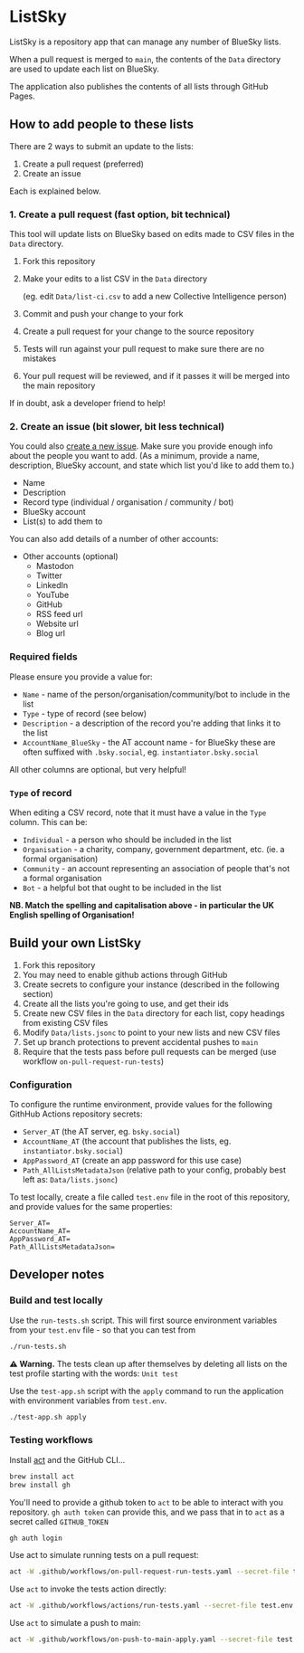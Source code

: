 # ListSky

ListSky is a repository app that can manage any number of BlueSky lists.

When a pull request is merged to `main`, the contents of the `Data` directory are used to update each list on BlueSky.

The application also publishes the contents of all lists through GitHub Pages.

## How to add people to these lists

There are 2 ways to submit an update to the lists:

1. Create a pull request (preferred)
2. Create an issue

Each is explained below.

### 1. Create a pull request (fast option, bit technical)

This tool will update lists on BlueSky based on edits made to CSV files in the `Data` directory.

1. Fork this repository
1. Make your edits to a list CSV in the `Data` directory
   
   (eg. edit `Data/list-ci.csv` to add a new Collective Intelligence person)

1. Commit and push your change to your fork
1. Create a pull request for your change to the source repository
1. Tests will run against your pull request to make sure there are no mistakes
1. Your pull request will be reviewed, and if it passes it will be merged into the main repository

If in doubt, ask a developer friend to help!

### 2. Create an issue (bit slower, bit less technical)

You could also [create a new issue](https://github.com/instantiator/listsky/issues/new/choose). Make sure you provide enough info about the people you want to add. (As a minimum, provide a name, description, BlueSky account, and state which list you'd like to add them to.)

* Name
* Description
* Record type (individual / organisation / community / bot)
* BlueSky account
* List(s) to add them to

You can also add details of a number of other accounts:

* Other accounts (optional)
  * Mastodon
  * Twitter
  * LinkedIn
  * YouTube
  * GitHub
  * RSS feed url
  * Website url
  * Blog url

### Required fields

Please ensure you provide a value for:

* `Name` - name of the person/organisation/community/bot to include in the list
* `Type` - type of record (see below)
* `Description` - a description of the record you're adding that links it to the list
* `AccountName_BlueSky` - the AT account name - for BlueSky these are often suffixed with `.bsky.social`, eg. `instantiator.bsky.social`

All other columns are optional, but very helpful!

### `Type` of record

When editing a CSV record, note that it must have a value in the `Type` column. This can be:

* `Individual` - a person who should be included in the list
* `Organisation` - a charity, company, government department, etc. (ie. a formal organisation)
* `Community` - an account representing an association of people that's not a formal organisation
* `Bot` - a helpful bot that ought to be included in the list

**NB. Match the spelling and capitalisation above - in particular the UK English spelling of Organisation!**

## Build your own ListSky

1. Fork this repository
1. You may need to enable github actions through GitHub
1. Create secrets to configure your instance (described in the following section)
1. Create all the lists you're going to use, and get their ids
1. Create new CSV files in the `Data` directory for each list, copy headings from existing CSV files
1. Modify `Data/lists.jsonc` to point to your new lists and new CSV files
1. Set up branch protections to prevent accidental pushes to `main`
1. Require that the tests pass before pull requests can be merged (use workflow `on-pull-request-run-tests`)

### Configuration

To configure the runtime environment, provide values for the following GithHub Actions repository secrets:

* `Server_AT` (the AT server, eg. `bsky.social`)
* `AccountName_AT` (the account that publishes the lists, eg. `instantiator.bsky.social`)
* `AppPassword_AT` (create an app password for this use case)
* `Path_AllListsMetadataJson` (relative path to your config, probably best left as: `Data/lists.jsonc`)

To test locally, create a file called `test.env` file in the root of this repository, and provide values for the same properties:

```env
Server_AT=
AccountName_AT=
AppPassword_AT=
Path_AllListsMetadataJson=
```

## Developer notes

### Build and test locally

Use the `run-tests.sh` script. This will first source environment variables from your `test.env` file - so that you can test from 

```bash
./run-tests.sh
```

**⚠️ Warning.** The tests clean up after themselves by deleting all lists on the test profile starting with the words: `Unit test`

Use the `test-app.sh` script with the `apply` command to run the application with environment variables from `test.env`.

```bash
./test-app.sh apply
```

### Testing workflows

Install [act](https://nektosact.com/installation/index.html) and the GitHub CLI...


```bash
brew install act
brew install gh
```

You'll need to provide a github token to `act` to be able to interact with you repository. `gh auth token` can provide this, and we pass that in to `act` as a secret called `GITHUB_TOKEN`

```bash
gh auth login
```

Use act to simulate running tests on a pull request:

```bash
act -W .github/workflows/on-pull-request-run-tests.yaml --secret-file test.env -s GITHUB_TOKEN="$(gh auth token)" -j "on-pull-request-run-tests"
```

Use `act` to invoke the tests action directly:

```bash
act -W .github/workflows/actions/run-tests.yaml --secret-file test.env -s GITHUB_TOKEN="$(gh auth token)" -j "run-listsky-tests"
```

Use `act` to simulate a push to main:

```bash
act -W .github/workflows/on-push-to-main-apply.yaml --secret-file test.env -s GITHUB_TOKEN="$(gh auth token)" -j "on-push-to-main-apply"
```
